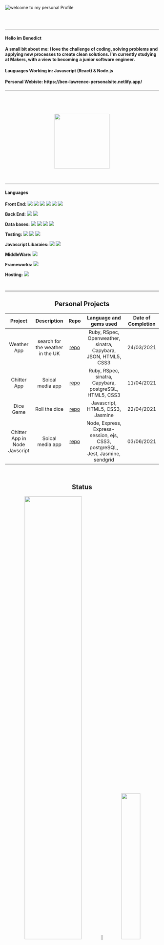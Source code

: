 
![welcome to my personal Profile](https://user-images.githubusercontent.com/71974361/110369629-93c09200-8042-11eb-8d48-6aa00a9bb75f.gif) 

<br />
<br />  
<hr/>
<h4>Hello im Benedict</h4>  
<h4 align="left">A small bit about me: I love the challenge of coding, solving problems and applying new processes to create clean solutions. I'm currently studying at Makers, with a view to becoming a junior software engineer.</h4>    
<h4>Lauguages Working in: Javascript (React) & Node.js</h4> 
<h4>Personal Webiste: https://ben-lawrence-personalsite.netlify.app/</h4>  
<hr/>
<br />  
<br /> 
<h2 align="center"> <a href="https://github.com/Ben-glitch-cloud/CV"><img width=180px src="https://user-images.githubusercontent.com/71974361/110381620-a1314880-8051-11eb-92a7-4116771188c3.jpg"></a></h2>  
<br/>
<hr/>
<h4>Languages</h4> 

<p> <b>Front End:</b>  <img src="https://img.shields.io/badge/-HTML-black?logo=HTML5&logoColor=orange">  <img src="https://img.shields.io/badge/-CSS-black?logo=CSS3&logoColor=blue"> <img src="https://img.shields.io/badge/-React-black?logo=React&logoColor=lightblue">  <img src="https://img.shields.io/badge/-ReactNative-black?logo=React&logoColor=green"> <img src="https://img.shields.io/badge/-EJS-black?logo=Alpine.js&logoColor=green"> <img src="https://img.shields.io/badge/-Sass-black?logo=Sass&logoColor=pink"></p> 

<p><b>Back End:</b> <img src="https://img.shields.io/badge/-Ruby-black?logo=Ruby&logoColor=red"> <img src="https://img.shields.io/badge/-Node-black?logo=Node.js&logoColor=lightgreen"></p>

<p><b>Data bases:</b> <img src="https://img.shields.io/badge/-PostgreSQL-black?logo=PostgreSQL&logoColor=PaleTurquoise">  <img src="https://img.shields.io/badge/-Firebase-black?logo=Firebase&logoColor=Gold"> <img src="https://img.shields.io/badge/-MongoDB-black?logo=MongoDB&logoColor=darkgreen"> <img src="https://img.shields.io/badge/-SQLite-black?logo=SQLite&logoColor=lightgrey"> </p>

<p><b>Testing:</b> <img src="https://img.shields.io/badge/-Jasmine-black?logo=Jasmine&logoColor=purple"> <img src="https://img.shields.io/badge/-Jest-black?logo=Jest&logoColor=red"> <img src="https://img.shields.io/badge/-Moncha-black?logo=Mocha&logoColor=lightbrown"> </p>

<p><b>Javascript Libaraies:</b> <img src="https://img.shields.io/badge/-jQuery-black?logo=jQuery&logoColor=lightblue"> <img src="https://img.shields.io/badge/-Puppeteer-black?logo=puppeteer&logoColor=blue"> </p>

<p><b>MiddleWare:</b> <img src="https://img.shields.io/badge/-Express-black?logo=Express&logoColor=white"> </p>

<p><b>Frameworks:</b> <img src="https://img.shields.io/badge/-RubyonRails-black?logo=RubyonRails&logoColor=red"> </p> 

<p><b>Hosting:</b> <img src="https://img.shields.io/badge/-Netlify-black?logo=Netlify&logoColor=lightblue"> </p>

<br />   
<hr/>

<h2 align="center">Personal Projects</h2> 

| Project | Description | Repo | Language and gems used | Date of Completion | 
| :---: | :---: | :---: | :---: | :---: |
| Weather App | search for the weather in the UK | <a href="https://github.com/Ben-glitch-cloud/Simple-Weather-App">repo</a> | Ruby, RSpec, Openweather, sinatra, Capybara, JSON, HTML5, CSS3 | 24/03/2021 |  
| Chitter App | Soical media app | <a href="https://github.com/Ben-glitch-cloud/Chitter_app">repo</a> | Ruby, RSpec, sinatra, Capybara, postgreSQL, HTML5, CSS3 | 11/04/2021 |  
| Dice Game | Roll the dice | <a href="https://github.com/Ben-glitch-cloud/Dice-Game">repo</a> | Javascript, HTML5, CSS3, Jasmine | 22/04/2021 | 
| Chitter App in Node Javscript | Soical media app |<a href="https://github.com/Ben-glitch-cloud/Chitter-App-JS">repo</a> | Node, Express, Express-session, ejs, CSS3, postgreSQL, Jest, Jasmine, sendgrid | 03/06/2021 |
</br>
 
 <h2 align="center">Status</h2>

<p align="center"><img width=61% src="https://github-readme-stats.vercel.app/api?username=Ben-glitch-cloud&show_icons=true&theme=tokyonight"> | <img width=35% src="https://github-readme-stats.vercel.app/api/top-langs/?username=Ben-glitch-cloud&langs_count=5&theme=tokyonight"></p>

 <h2 align="center"> Contant </h2> 
 
<p align="center"><a href="https://www.linkedin.com/in/benedictlawrence/"><img src="https://user-images.githubusercontent.com/71974361/109997928-a2d4d680-7d08-11eb-982c-15ca09a5776d.png" width=100px></p>

